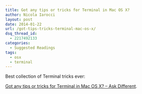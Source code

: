 ```yaml
---
title: Got any tips or tricks for Terminal in Mac OS X?
author: Nicola Iarocci
layout: post
date: 2014-01-22
url: /got-tips-tricks-terminal-mac-os-x/
dsq_thread_id:
  - 2217492133
categories:
  - Suggested Readings
tags:
  - osx
  - terminal
---
```

Best collection of Terminal tricks ever:

[Got any tips or tricks for Terminal in Mac OS X? &#8211; Ask Different][1].

 [1]: http://apple.stackexchange.com/questions/5435/got-any-tips-or-tricks-for-terminal-in-mac-os-x
